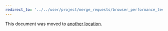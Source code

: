 ```yaml
---
redirect_to: '../../user/project/merge_requests/browser_performance_testing.md#configuring-browser-performance-testing'
---
```


This document was moved to [another location](../../user/project/merge_requests/browser_performance_testing.md#configuring-browser-performance-testing).
